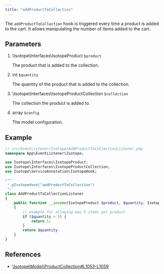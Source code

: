 ```yaml
---
title: "addProductToCollection"
---
```


The `addProductToCollection` hook is triggered every time a product is added to the cart.
It allows manipulating the number of items added to the cart.

## Parameters

1. \Isotope\Interfaces\IsotopeProduct `$product`
   
    The product that is added to the collection.

2. int `$quantity`
   
    The quantity of the product that is added to the collection.

3. \Isotope\Interfaces\IsotopeProductCollection `$collection`
   
    The collection the product is added to.

4. array `$config`
   
    The model configuration.

## Example

```php
// src/EventListener/Isotope/AddProductToCollectionListener.php
namespace App\EventListener\Isotope;

use Isotope\Interfaces\IsotopeProduct;
use Isotope\Interfaces\IsotopeProductCollection;
use Isotope\ServiceAnnotation\IsotopeHook;

/**
 * @IsotopeHook("addProductToCollection")
 */
class AddProductToCollectionListener 
{
    public function __invoke(IsotopeProduct $product, $quantity, IsotopeProductCollection $collection, array $config): int
    {
        // example for allowing max 5 items per product
        if ($quantity > 5) {
            return 5;
        }
        return $quantity
    }
}
```

## References

* [\Isotope\Model\ProductCollection#L1053-L1059](https://github.com/isotope/core/blob/2.8/system/modules/isotope/library/Isotope/Model/ProductCollection.php#L1053-L1059)
